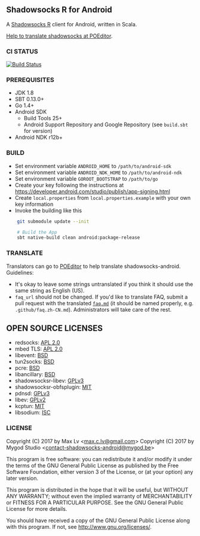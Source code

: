 ## Shadowsocks R for Android

A [Shadowsocks R](https://github.com/breakwa11/shadowsocks-rss/) client for Android, written in Scala.

[Help to translate shadowsocks at POEditor](https://poeditor.com/join/project/u5VHO9vhSf).

### CI STATUS

[![Build Status](https://api.travis-ci.org/shadowsocks/shadowsocks-android.svg)](https://travis-ci.org/shadowsocks/shadowsocks-android)

### PREREQUISITES

* JDK 1.8
* SBT 0.13.0+
* Go 1.4+
* Android SDK
  - Build Tools 25+
  - Android Support Repository and Google Repository (see `build.sbt` for version)
* Android NDK r12b+

### BUILD

* Set environment variable `ANDROID_HOME` to `/path/to/android-sdk`
* Set environment variable `ANDROID_NDK_HOME` to `/path/to/android-ndk`
* Set environment variable `GOROOT_BOOTSTRAP` to `/path/to/go`
* Create your key following the instructions at https://developer.android.com/studio/publish/app-signing.html
* Create `local.properties` from `local.properties.example` with your own key information
* Invoke the building like this

```bash
    git submodule update --init

    # Build the App
    sbt native-build clean android:package-release
```

### TRANSLATE

Translators can go to [POEditor](https://poeditor.com/join/project/u5VHO9vhSf) to help translate shadowsocks-android. Guidelines:

* It's okay to leave some strings untranslated if you think it should use the same string as English (US).
* `faq_url` should not be changed. If you'd like to translate FAQ, submit a pull request with the translated [`faq.md`](https://github.com/shadowsocks/shadowsocks-android/blob/master/.github/faq.md) (it should be named properly, e.g. `.github/faq.zh-CN.md`). Administrators will take care of the rest.

## OPEN SOURCE LICENSES

<ul>
    <li>redsocks: <a href="https://github.com/shadowsocks/redsocks/blob/shadowsocks-android/README">APL 2.0</a></li>
    <li>mbed TLS: <a href="https://github.com/ARMmbed/mbedtls/blob/development/LICENSE">APL 2.0</a></li>
    <li>libevent: <a href="https://github.com/shadowsocks/shadowsocks-android/blob/master/src/main/jni/libevent/LICENSE">BSD</a></li>
    <li>tun2socks: <a href="https://github.com/shadowsocks/badvpn/blob/shadowsocks-android/COPYING">BSD</a></li>
    <li>pcre: <a href="https://android.googlesource.com/platform/external/pcre/+/master/dist2/LICENCE">BSD</a></li>
    <li>libancillary: <a href="https://github.com/shadowsocks/libancillary/blob/shadowsocks-android/COPYING">BSD</a></li>
    <li>shadowsocksr-libev: <a href="https://github.com/shadowsocksr/shadowsocksr-libev/blob/master/LICENSE">GPLv3</a></li>
    <li>shadowsocksr-obfsplugin: <a href="https://github.com/breakwa11/obfsplugin/blob/master/LICENSE">MIT</a></li>
    <li>pdnsd: <a href="https://github.com/shadowsocks/shadowsocks-android/blob/master/src/main/jni/pdnsd/COPYING">GPLv3</a></li>
    <li>libev: <a href="https://github.com/shadowsocks/shadowsocks-libev/blob/master/libev/LICENSE">GPLv2</a></li>
    <li>kcptun: <a href="https://github.com/xtaci/kcptun/commits/master/LICENSE.md">MIT</a></li>
    <li>libsodium: <a href="https://github.com/jedisct1/libsodium/blob/master/LICENSE">ISC</a></li>
</ul>

### LICENSE

Copyright (C) 2017 by Max Lv <<max.c.lv@gmail.com>>
Copyright (C) 2017 by Mygod Studio <<contact-shadowsocks-android@mygod.be>>

This program is free software: you can redistribute it and/or modify
it under the terms of the GNU General Public License as published by
the Free Software Foundation, either version 3 of the License, or
(at your option) any later version.

This program is distributed in the hope that it will be useful,
but WITHOUT ANY WARRANTY; without even the implied warranty of
MERCHANTABILITY or FITNESS FOR A PARTICULAR PURPOSE.  See the
GNU General Public License for more details.

You should have received a copy of the GNU General Public License
along with this program. If not, see <http://www.gnu.org/licenses/>.
